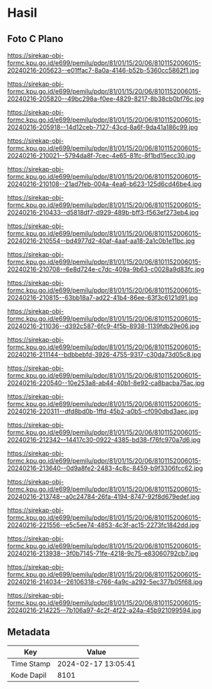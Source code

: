 # Hasil

## Foto C Plano

https://sirekap-obj-formc.kpu.go.id/e699/pemilu/pdpr/81/01/15/20/06/8101152006015-20240216-205623--e01ffac7-8a0a-4146-b52b-5360cc5862f1.jpg

https://sirekap-obj-formc.kpu.go.id/e699/pemilu/pdpr/81/01/15/20/06/8101152006015-20240216-205820--49bc298a-f0ee-4829-8217-8b38cb0bf76c.jpg

https://sirekap-obj-formc.kpu.go.id/e699/pemilu/pdpr/81/01/15/20/06/8101152006015-20240216-205918--14d12ceb-7127-43cd-8a6f-9da41a186c99.jpg

https://sirekap-obj-formc.kpu.go.id/e699/pemilu/pdpr/81/01/15/20/06/8101152006015-20240216-210021--5794da8f-7cec-4e65-81fc-8f1bd15ecc30.jpg

https://sirekap-obj-formc.kpu.go.id/e699/pemilu/pdpr/81/01/15/20/06/8101152006015-20240216-210108--21ad7feb-004a-4ea6-b623-125d6cd46be4.jpg

https://sirekap-obj-formc.kpu.go.id/e699/pemilu/pdpr/81/01/15/20/06/8101152006015-20240216-210433--d5818df7-d929-489b-bff3-f563ef273eb4.jpg

https://sirekap-obj-formc.kpu.go.id/e699/pemilu/pdpr/81/01/15/20/06/8101152006015-20240216-210554--bd4977d2-40af-4aaf-aa18-2a1c0b1e11bc.jpg

https://sirekap-obj-formc.kpu.go.id/e699/pemilu/pdpr/81/01/15/20/06/8101152006015-20240216-210708--6e8d724e-c7dc-409a-9b63-c0028a9d83fc.jpg

https://sirekap-obj-formc.kpu.go.id/e699/pemilu/pdpr/81/01/15/20/06/8101152006015-20240216-210815--63bb18a7-ad22-41b4-86ee-63f3c6121d91.jpg

https://sirekap-obj-formc.kpu.go.id/e699/pemilu/pdpr/81/01/15/20/06/8101152006015-20240216-211036--d392c587-6fc9-4f5b-8938-1139fdb29e06.jpg

https://sirekap-obj-formc.kpu.go.id/e699/pemilu/pdpr/81/01/15/20/06/8101152006015-20240216-211144--bdbbebfd-3926-4755-9317-c30da73d05c8.jpg

https://sirekap-obj-formc.kpu.go.id/e699/pemilu/pdpr/81/01/15/20/06/8101152006015-20240216-220540--10e253a8-ab44-40b1-8e92-ca8bacba75ac.jpg

https://sirekap-obj-formc.kpu.go.id/e699/pemilu/pdpr/81/01/15/20/06/8101152006015-20240216-220311--dfd8bd0b-1ffd-45b2-a0b5-cf090dbd3aec.jpg

https://sirekap-obj-formc.kpu.go.id/e699/pemilu/pdpr/81/01/15/20/06/8101152006015-20240216-212342--14417c30-0922-4385-bd38-f76fc970a7d6.jpg

https://sirekap-obj-formc.kpu.go.id/e699/pemilu/pdpr/81/01/15/20/06/8101152006015-20240216-213640--0d9a8fe2-2483-4c8c-8459-b9f3306fcc62.jpg

https://sirekap-obj-formc.kpu.go.id/e699/pemilu/pdpr/81/01/15/20/06/8101152006015-20240216-213748--a0c24784-26fa-4194-8747-92f8d679edef.jpg

https://sirekap-obj-formc.kpu.go.id/e699/pemilu/pdpr/81/01/15/20/06/8101152006015-20240216-221556--e5c5ee74-4853-4c3f-ac15-2273fc1842dd.jpg

https://sirekap-obj-formc.kpu.go.id/e699/pemilu/pdpr/81/01/15/20/06/8101152006015-20240216-213938--3f0b7145-71fe-4218-9c75-e83060792cb7.jpg

https://sirekap-obj-formc.kpu.go.id/e699/pemilu/pdpr/81/01/15/20/06/8101152006015-20240216-214034--26106318-c766-4a9c-a292-5ec377b05f68.jpg

https://sirekap-obj-formc.kpu.go.id/e699/pemilu/pdpr/81/01/15/20/06/8101152006015-20240216-214225--7b106a97-4c2f-4f22-a24a-45b921099594.jpg


## Metadata

| Key        | Value               |
| ---------- | ------------------- |
| Time Stamp | 2024-02-17 13:05:41 |
| Kode Dapil | 8101                |



